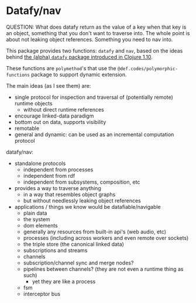 # Datafy/nav

QUESTION:
  What does datafy return as the value of a key when that key is an object,
  something that you don't want to traverse into.  The whole point is about not
  leaking object references.  Something you need to nav into.


This package provides two functions: `datafy` and `nav`, based on the ideas
behind [the (alpha) `datafy` package introduced in Clojure
1.10](https://clojure.github.io/clojure/branch-master/clojure.datafy-api.html).

These functions are `polymethod`'s that use the
`@def.codes/polymorphic-functions` package to support dynamic extension.

The main ideas (as I see them) are:
- single protocol for inspection and traversal of (potentially remote) runtime
  objects
  - without direct runtime references
- encourage linked-data paradigm
- bottom out on data, supports visibility
- remotable
- general and dynamic: can be used as an incremental computation protocol

datafy/nav:
- standalone protocols
  - independent from processes
  - independent from rdf
  - independent from subsystems, composition, etc
- provides a way to traverse anything
  - in a way that resembles object graphs
  - but without needlessly leaking object references
- applications / things we know would be datafiable/navigable
  - plain data
  - the system
  - dom elements
  - generally any resources from built-in api's (web audio, etc)
  - processes (including across workers and even remote over sockets)
  - the triple store (the canonical linked data)
  - subscriptions and streams
  - channels
  - subscription/channel sync and merge nodes?
  - pipelines between channels? (they are not even a runtime thing as such)
    - yet they are like a process
  - fsm
  - interceptor bus
